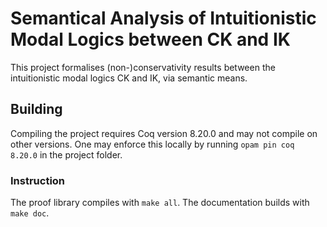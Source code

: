 # Semantical Analysis of Intuitionistic Modal Logics between CK and IK

This project formalises (non-)conservativity results between the intuitionistic modal logics CK and IK, via semantic means.

## Building
Compiling the project requires Coq version 8.20.0 and may not compile on other versions. One may enforce this locally by running
`opam pin coq 8.20.0` in the project folder.

### Instruction

The proof library compiles with `make all`.
The documentation builds with `make doc`.
